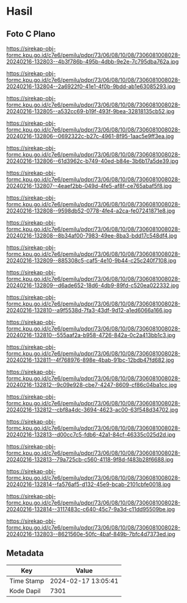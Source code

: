 # Hasil

## Foto C Plano

https://sirekap-obj-formc.kpu.go.id/c7e6/pemilu/pdpr/73/06/08/10/08/7306081008028-20240216-132803--4b3f786b-495b-4dbb-9e2e-7c795dba762a.jpg

https://sirekap-obj-formc.kpu.go.id/c7e6/pemilu/pdpr/73/06/08/10/08/7306081008028-20240216-132804--2a6922f0-41e1-4f0b-9bdd-ab1e63085293.jpg

https://sirekap-obj-formc.kpu.go.id/c7e6/pemilu/pdpr/73/06/08/10/08/7306081008028-20240216-132805--a532cc69-b19f-493f-9bea-32818135cb52.jpg

https://sirekap-obj-formc.kpu.go.id/c7e6/pemilu/pdpr/73/06/08/10/08/7306081008028-20240216-132806--0692322c-b27c-4961-8f95-1aac5e9ff3ea.jpg

https://sirekap-obj-formc.kpu.go.id/c7e6/pemilu/pdpr/73/06/08/10/08/7306081008028-20240216-132806--61d3962c-b749-40ed-b84e-3b6b17a5de39.jpg

https://sirekap-obj-formc.kpu.go.id/c7e6/pemilu/pdpr/73/06/08/10/08/7306081008028-20240216-132807--4eaef2bb-049d-4fe5-af8f-ce765abaf5f8.jpg

https://sirekap-obj-formc.kpu.go.id/c7e6/pemilu/pdpr/73/06/08/10/08/7306081008028-20240216-132808--9598db52-0778-4fe4-a2ca-fe07241871e8.jpg

https://sirekap-obj-formc.kpu.go.id/c7e6/pemilu/pdpr/73/06/08/10/08/7306081008028-20240216-132808--8b34af00-7983-49ee-8ba3-bdd17c548df4.jpg

https://sirekap-obj-formc.kpu.go.id/c7e6/pemilu/pdpr/73/06/08/10/08/7306081008028-20240216-132809--885308c5-caf5-4e10-9b44-c25c240f7108.jpg

https://sirekap-obj-formc.kpu.go.id/c7e6/pemilu/pdpr/73/06/08/10/08/7306081008028-20240216-132809--d6ade652-18d6-4db9-89fd-c520ea022332.jpg

https://sirekap-obj-formc.kpu.go.id/c7e6/pemilu/pdpr/73/06/08/10/08/7306081008028-20240216-132810--a9f5538d-7fa3-43df-9d12-a1ed6066a166.jpg

https://sirekap-obj-formc.kpu.go.id/c7e6/pemilu/pdpr/73/06/08/10/08/7306081008028-20240216-132810--555aaf2a-b958-4726-842a-0c2a413bb1c3.jpg

https://sirekap-obj-formc.kpu.go.id/c7e6/pemilu/pdpr/73/06/08/10/08/7306081008028-20240216-132811--4f768976-898e-4bab-91bc-12bdb47fd682.jpg

https://sirekap-obj-formc.kpu.go.id/c7e6/pemilu/pdpr/73/06/08/10/08/7306081008028-20240216-132812--9c09e928-cbe7-4247-8609-cf86c04ba1cc.jpg

https://sirekap-obj-formc.kpu.go.id/c7e6/pemilu/pdpr/73/06/08/10/08/7306081008028-20240216-132812--cbf8a4dc-3694-4623-ac00-63f548d34702.jpg

https://sirekap-obj-formc.kpu.go.id/c7e6/pemilu/pdpr/73/06/08/10/08/7306081008028-20240216-132813--d00cc7c5-fdb6-42a1-84cf-46335c025d2d.jpg

https://sirekap-obj-formc.kpu.go.id/c7e6/pemilu/pdpr/73/06/08/10/08/7306081008028-20240216-132813--79a725cb-c560-4118-9f8d-f483b28f6688.jpg

https://sirekap-obj-formc.kpu.go.id/c7e6/pemilu/pdpr/73/06/08/10/08/7306081008028-20240216-132814--fa576af5-d132-45e9-bcab-2101cbfe0018.jpg

https://sirekap-obj-formc.kpu.go.id/c7e6/pemilu/pdpr/73/06/08/10/08/7306081008028-20240216-132814--3117483c-c640-45c7-9a3d-c11dd95509be.jpg

https://sirekap-obj-formc.kpu.go.id/c7e6/pemilu/pdpr/73/06/08/10/08/7306081008028-20240216-132803--8621560e-50fc-4baf-849b-7bfc4d7373ed.jpg


## Metadata

| Key        | Value               |
| ---------- | ------------------- |
| Time Stamp | 2024-02-17 13:05:41 |
| Kode Dapil | 7301                |



